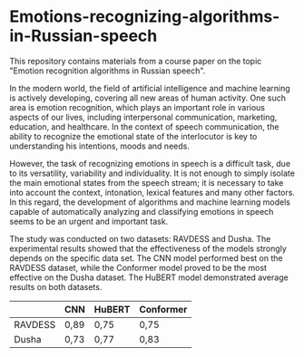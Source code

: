 # Emotions-recognizing-algorithms-in-Russian-speech

This repository contains materials from a course paper on the topic "Emotion recognition algorithms in Russian speech".

In the modern world, the field of artificial intelligence and machine learning is actively developing, covering all new areas of human activity. One such area is emotion recognition, which plays an important role in various aspects of our lives, including interpersonal communication, marketing, education, and healthcare. In the context of speech communication, the ability to recognize the emotional state of the interlocutor is key to understanding his intentions, moods and needs.

However, the task of recognizing emotions in speech is a difficult task, due to its versatility, variability and individuality. It is not enough to simply isolate the main emotional states from the speech stream; it is necessary to take into account the context, intonation, lexical features and many other factors. In this regard, the development of algorithms and machine learning models capable of automatically analyzing and classifying emotions in speech seems to be an urgent and important task.

The study was conducted on two datasets: RAVDESS and Dusha. The experimental results showed that the effectiveness of the models strongly depends on the specific data set. The CNN model performed best on the RAVDESS dataset, while the Conformer model proved to be the most effective on the Dusha dataset. The HuBERT model demonstrated average results on both datasets.

|   | CNN | HuBERT | Conformer |
| ------------- | ------------- |  ------------- | ------------- |
| RAVDESS  | 0,89 |  0,75  |  0,75  |
| Dusha  | 0,73  |  0,77 |  0,83  |
